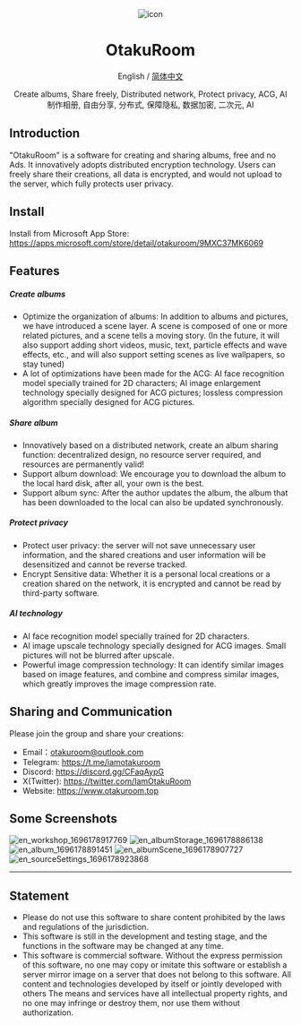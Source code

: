 <div align="center">

<img src="./assets/app_icon.ico" alt="icon"/>

# OtakuRoom

English / [简体中文](./README_CN.md)

Create albums, Share freely, Distributed network, Protect privacy, ACG, AI  
制作相册, 自由分享, 分布式, 保障隐私, 数据加密, 二次元, AI

</div>

## Introduction

"OtakuRoom" is a software for creating and sharing albums, free and no Ads. It innovatively adopts distributed encryption technology. Users can freely share their creations, all data is encrypted, and would not upload to the server, which fully protects user privacy.

## Install

Install from Microsoft App Store: https://apps.microsoft.com/store/detail/otakuroom/9MXC37MK6069

## Features

##### Create albums

- Optimize the organization of albums: In addition to albums and pictures, we have introduced a scene layer. A scene is composed of one or more related pictures, and a scene tells a moving story. (In the future, it will also support adding short videos, music, text, particle effects and wave effects, etc., and will also support setting scenes as live wallpapers, so stay tuned)
- A lot of optimizations have been made for the ACG: AI face recognition model specially trained for 2D characters; AI image enlargement technology specially designed for ACG pictures; lossless compression algorithm specially designed for ACG pictures.

##### Share album

- Innovatively based on a distributed network, create an album sharing function: decentralized design, no resource server required, and resources are permanently valid!
- Support album download: We encourage you to download the album to the local hard disk, after all, your own is the best.
- Support album sync: After the author updates the album, the album that has been downloaded to the local can also be updated synchronously.

##### Protect privacy

- Protect user privacy: the server will not save unnecessary user information, and the shared creations and user information will be desensitized and cannot be reverse tracked.
- Encrypt Sensitive data: Whether it is a personal local creations or a creation shared on the network, it is encrypted and cannot be read by third-party software.

##### AI technology

- AI face recognition model specially trained for 2D characters.
- AI image upscale technology specially designed for ACG images. Small pictures will not be blurred after upscale.
- Powerful image compression technology: It can identify similar images based on image features, and combine and compress similar images, which greatly improves the image compression rate.

## Sharing and Communication

Please join the group and share your creations:

- Email：otakuroom@outlook.com
- Telegram: https://t.me/iamotakuroom
- Discord: https://discord.gg/CFaqAypG
- X(Twitter): https://twitter.com/IamOtakuRoom
- Website: https://www.otakuroom.top

## Some Screenshots
![en_workshop_1696178917769](https://github.com/OtakuRoom/OtakuRoom/assets/128728619/54c29506-45b6-4b3e-ad5a-8a5ccf787f1d)
![en_albumStorage_1696178886138](https://github.com/OtakuRoom/OtakuRoom/assets/128728619/2c1d18f8-119f-4c85-813b-4ae390520505)
![en_album_1696178891451](https://github.com/OtakuRoom/OtakuRoom/assets/128728619/a050895a-fa5e-486c-bbdb-575915968ca8)
![en_albumScene_1696178907727](https://github.com/OtakuRoom/OtakuRoom/assets/128728619/fc0ffd0b-bb35-4adc-8787-7bf03232265b)
![en_sourceSettings_1696178923868](https://github.com/OtakuRoom/OtakuRoom/assets/128728619/240cf4fe-a33a-41bd-a189-423abf6201a9)

---

## Statement

- Please do not use this software to share content prohibited by the laws and regulations of the jurisdiction.
- This software is still in the development and testing stage, and the functions in the software may be changed at any time.
- This software is commercial software. Without the express permission of this software, no one may copy or imitate this software or establish a server mirror image on a server that does not belong to this software. All content and technologies developed by itself or jointly developed with others The means and services have all intellectual property rights, and no one may infringe or destroy them, nor use them without authorization.
